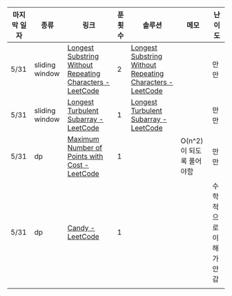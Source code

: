 
| 마지막 일자 | 종류             | 링크                                                                                                                                                                                                  | 푼횟수 | 솔루션                                                                                                                                                                                                                                                                                            | 메모               | 난이도          |
| ------ | -------------- | --------------------------------------------------------------------------------------------------------------------------------------------------------------------------------------------------- | --- | ---------------------------------------------------------------------------------------------------------------------------------------------------------------------------------------------------------------------------------------------------------------------------------------------- | ---------------- | ------------ |
| 5/31   | sliding window | [Longest Substring Without Repeating Characters - LeetCode](https://leetcode.com/problems/longest-substring-without-repeating-characters/description/?envType=problem-list-v2&envId=sliding-window) | 2   | [Longest Substring Without Repeating Characters - LeetCode](https://leetcode.com/problems/longest-substring-without-repeating-characters/solutions/5111376/video-3-ways-to-solve-this-question-sliding-window-set-hashing-and-the-last-position/?envType=problem-list-v2&envId=sliding-window) |                  | 만만           |
| 5/31   | sliding window | [Longest Turbulent Subarray - LeetCode](https://leetcode.com/problems/longest-turbulent-subarray/description/?envType=problem-list-v2&envId=sliding-window)                                         | 1   | [Longest Turbulent Subarray - LeetCode](https://leetcode.com/problems/longest-turbulent-subarray/solutions/221847/longest-turbulent-subarray/?envType=problem-list-v2&envId=sliding-window)                                                                                                    |                  | 만만           |
| 5/31   | dp             | [Maximum Number of Points with Cost - LeetCode](https://leetcode.com/problems/maximum-number-of-points-with-cost/description/?envType=problem-list-v2&envId=dynamic-programming)                    | 1   |                                                                                                                                                                                                                                                                                                | O(n^2)이 되도록 풀어야함 | 만만           |
| 5/31   | dp             | [Candy - LeetCode](https://leetcode.com/problems/candy/description/?envType=study-plan-v2&envId=top-interview-150)                                                                                  | 1   |                                                                                                                                                                                                                                                                                                |                  | 수학적으로 이해가 안감 |
|        |                |                                                                                                                                                                                                     |     |                                                                                                                                                                                                                                                                                                |                  |              |

